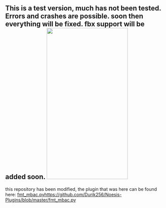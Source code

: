This is a test version, much has not been tested. Errors and crashes are possible. soon then everything will be fixed. fbx support will be added soon.
<img src="no_name.png" width="256" height="478" />
-------------------------------------------------------------------------------
this repository has been modified, the plugin that was here can be found here:
[fmt_mbac.py](https://github.com/Durik256/Noesis-Plugins/blob/master/fmt_mbac.py)https://github.com/Durik256/Noesis-Plugins/blob/master/fmt_mbac.py

